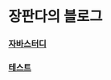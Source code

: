 # 장판다의 블로그

### [자바스터디](/_posts/java/20210213_01_jvm)

### [테스트](/_posts/2020-03-02-friday-theme-carousel)

<!--
## 1.CS

### [알고리즘(algorithm)](/categories/algorithm)
---
## 2.Backend

### java

### spring framework

### 젠킨스(jenkins)

---
## 3.Frontend
### javascript

### [vue.js](/categories/vuejs)

### webpack

### node.js
-->